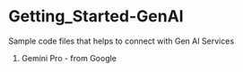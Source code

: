 # Getting_Started-GenAI
Sample code files that helps to connect with Gen AI Services
1. Gemini Pro - from Google
